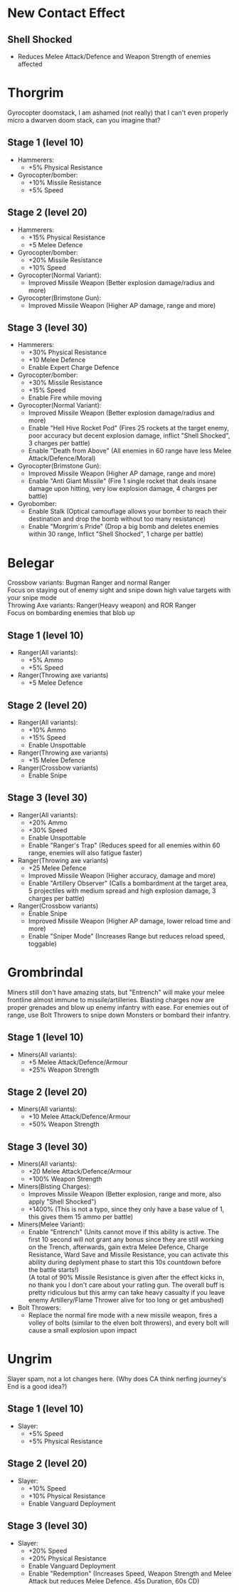 # New Contact Effect
## Shell Shocked
   * Reduces Melee Attack/Defence and Weapon Strength of enemies affected

# Thorgrim
Gyrocopter doomstack, I am ashamed (not really) that I can't even properly micro a dwarven doom stack, can you imagine that?
## Stage 1 (level 10)
   * Hammerers:
      * +5% Physical Resistance
   * Gyrocopter/bomber:
      * +10% Missile Resistance
      * +5% Speed
## Stage 2 (level 20)
   * Hammerers:
      * +15% Physical Resistance
      * +5 Melee Defence
   * Gyrocopter/bomber:
      * +20% Missile Resistance
      * +10% Speed
   * Gyrocopter(Normal Variant):
      * Improved Missile Weapon (Better explosion damage/radius and more)
   * Gyrocopter(Brimstone Gun):
      * Improved Missile Weapon (Higher AP damage, range and more)
## Stage 3 (level 30)
   * Hammerers:
      * +30% Physical Resistance
      * +10 Melee Defence
      * Enable Expert Charge Defence
   * Gyrocopter/bomber:
      * +30% Missile Resistance
      * +15% Speed
      * Enable Fire while moving
   * Gyrocopter(Normal Variant):
      * Improved Missile Weapon (Better explosion damage/radius and more)
      * Enable "Hell Hive Rocket Pod" (Fires 25 rockets at the target enemy, poor accuracy but decent explosion damage, inflict "Shell Shocked", 3 charges per battle)
      * Enable "Death from Above" (All enemies in 60 range have less Melee Attack/Defence/Moral)
   * Gyrocopter(Brimstone Gun):
      * Improved Missile Weapon (Higher AP damage, range and more)
      * Enable "Anti Giant Missile" (Fire 1 single rocket that deals insane damage upon hitting, very low explosion damage, 4 charges per battle)
   * Gyrobomber:
      * Enable Stalk (Optical camouflage allows your bomber to reach their destination and drop the bomb without too many resistance)
      * Enable "Morgrim´s Pride" (Drop a big bomb and deletes enemies within 30 range, Inflict "Shell Shocked", 1 charge per battle)
# Belegar
Crossbow variants: Bugman Ranger and normal Ranger<br>
Focus on staying out of enemy sight and snipe down high value targets with your snipe mode<br>
Throwing Axe variants: Ranger(Heavy weapon) and ROR Ranger<br>
Focus on bombarding enemies that blob up<br>
## Stage 1 (level 10)
   * Ranger(All variants):
      * +5% Ammo
      * +5% Speed
   * Ranger(Throwing axe variants)
      * +5 Melee Defence
## Stage 2 (level 20)
   * Ranger(All variants):
      * +10% Ammo
      * +15% Speed
      * Enable Unspottable
   * Ranger(Throwing axe variants)
      * +15 Melee Defence
   * Ranger(Crossbow variants)
      * Enable Snipe
## Stage 3 (level 30)
   * Ranger(All variants):
      * +20% Ammo
      * +30% Speed
      * Enable Unspottable
      * Enable "Ranger's Trap" (Reduces speed for all enemies within 60 range, enemies will also fatigue faster)
   * Ranger(Throwing axe variants)
      * +25 Melee Defence
      * Improved Missile Weapon (Higher accuracy, damage and more)
      * Enable "Artillery Observer" (Calls a bombardment at the target area, 5 projectiles with medium spread and high explosion damage, 3 charges per battle)
   * Ranger(Crossbow variants)
      * Enable Snipe
      * Improved Missile Weapon (Higher AP damage, lower reload time and more)
      * Enable "Sniper Mode" (Increases Range but reduces reload speed, toggable)
# Grombrindal
Miners still don't have amazing stats, but "Entrench" will make your melee frontline almost immune to missile/artilleries. Blasting charges now are proper grenades and blow up enemy infantry with ease. For enemies out of range, use Bolt Throwers to snipe down Monsters or bombard their infantry. 
## Stage 1 (level 10)
   * Miners(All variants):
      * +5 Melee Attack/Defence/Armour
      * +25% Weapon Strength
## Stage 2 (level 20)
   * Miners(All variants):
      * +10 Melee Attack/Defence/Armour
      * +50% Weapon Strength
## Stage 3 (level 30)
   * Miners(All variants):
      * +20 Melee Attack/Defence/Armour
      * +100% Weapon Strength
   * Miners(Blsting Charges):
      * Improves Missile Weapon (Better explosion, range and more, also apply "Shell Shocked")
      * +1400% (This is not a typo, since they only have a base value of 1, this gives them 15 ammo per battle)
   * Miners(Melee Variant):
      * Enable "Entrench" (Units cannot move if this ability is active. The first 10 second will not grant any bonus since they are still working on the Trench, afterwards, gain extra Melee Defence, Charge Resistance, Ward Save and Missile Resistance, you can activate this ability during deplyment phase to start this 10s countdown before the battle starts!) <br>
      (A total of 90% Missile Resistance is given after the effect kicks in, no thank you I don't care about your ratling gun. The overall buff is pretty ridiculous but this army can take heavy casualty if you leave enemy Artillery/Flame Thrower alive for too long or get ambushed)
   * Bolt Throwers:
      * Replace the normal fire mode with a new missile weapon, fires a volley of bolts (similar to the elven bolt throwers), and every bolt will cause a small explosion upon impact
# Ungrim
Slayer spam, not a lot changes here. (Why does CA think nerfing journey's End is a good idea?)
## Stage 1 (level 10)
   * Slayer:
      * +5% Speed
      * +5% Physical Resistance
## Stage 2 (level 20)
   * Slayer:
      * +10% Speed
      * +10% Physical Resistance
      * Enable Vanguard Deployment
## Stage 3 (level 30)
   * Slayer:
      * +20% Speed
      * +20% Physical Resistance
      * Enable Vanguard Deployment
      * Enable "Redemption" (Increases Speed, Weapon Strength and Melee Attack but reduces Melee Defence. 45s Duration, 60s CD)
